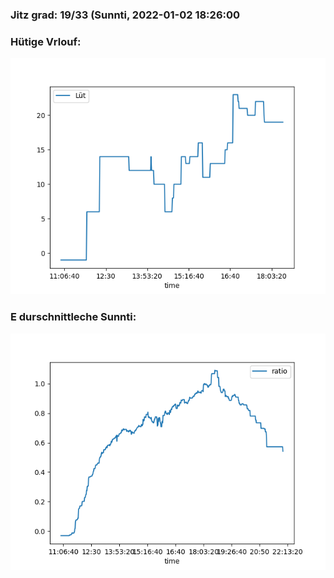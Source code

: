 ### Jitz grad: 19/33 (Sunnti, 2022-01-02 18:26:00

### Hütige Vrlouf:
![Graph](Today.png)

### E durschnittleche Sunnti:
![Graph](Sunnti.png)